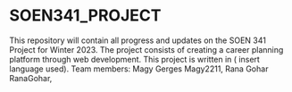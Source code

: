 # SOEN341_PROJECT

This repository will contain all progress and updates on the SOEN 341 Project for Winter 2023. The project consists of creating a career planning platform through 
web development. This project is written in ( insert language used).
Team members: 
Magy Gerges  Magy2211,
Rana Gohar   RanaGohar,



